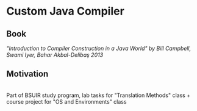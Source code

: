 # Custom Java Compiler
## Book
*"Introduction to Compiler Construction in a Java World" by Bill Campbell, Swami Iyer, Bahar Akbal-Delibaş 2013*
## Motivation
<br/>Part of BSUIR study program, lab tasks for "Translation Methods" class + course project for "OS and Environments" class
